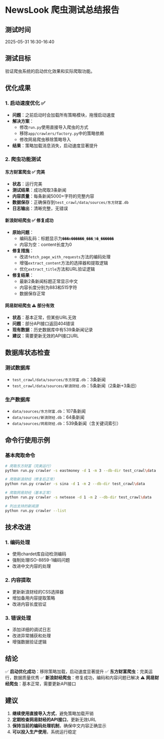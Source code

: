 # NewsLook 爬虫测试总结报告

## 测试时间
2025-05-31 16:30-16:40

## 测试目标
验证爬虫系统的启动优化效果和实际爬取功能。

## 优化成果

### 1. 启动速度优化 ✅
- **问题**：之前启动时会加载所有策略模块，拖慢启动速度
- **解决方案**：
  - 修改`run.py`使用直接导入爬虫的方式
  - 移除`app/crawlers/factory.py`中的策略依赖
  - 修改网易爬虫移除策略导入
- **结果**：策略加载消息消失，启动速度显著提升

### 2. 爬虫功能测试

#### 东方财富爬虫 ✅ 完美
- **状态**：运行完美
- **测试结果**：成功爬取3条新闻
- **内容质量**：每条新闻5000+字符的完整内容
- **数据保存**：正确保存到`test_crawl/data/sources/东方财富.db`
- **日志输出**：清晰完整，无错误

#### 新浪财经爬虫 ✅ 修复成功
- **原始问题**：
  - 编码乱码：标题显示为`���в������_���˲ƾ�_������`
  - 内容为空：content长度为0
- **修复措施**：
  - 改进`fetch_page_with_requests`方法的编码处理
  - 增强`extract_content`方法的选择器和提取逻辑
  - 优化`extract_title`方法和URL验证逻辑
- **修复结果**：
  - 最新2条新闻标题正常显示中文
  - 内容长度分别为883和515字符
  - 数据保存正常

#### 网易财经爬虫 ⚠️ 部分有效
- **状态**：基本正常，但某些URL无效
- **问题**：部分API接口返回404错误
- **现有数据**：历史数据库中有539条新闻记录
- **建议**：需要更新无效的API接口URL

## 数据库状态检查

### 测试数据库
- `test_crawl/data/sources/东方财富.db`：3条新闻
- `test_crawl/data/sources/新浪财经.db`：5条新闻（2条新+3条旧）

### 生产数据库
- `data/sources/东方财富.db`：107条新闻
- `data/sources/新浪财经.db`：64条新闻
- `data/sources/网易财经.db`：539条新闻（含关键词索引）

## 命令行使用示例

### 基本爬取命令
```bash
# 爬取东方财富（完美运行）
python run.py crawler -s eastmoney -d 1 -m 3 --db-dir test_crawl\data

# 爬取新浪财经（修复后正常）
python run.py crawler -s sina -d 1 -m 2 --db-dir test_crawl\data

# 爬取网易财经（基本正常）
python run.py crawler -s netease -d 1 -m 2 --db-dir test_crawl\data

# 列出支持的新闻源
python run.py crawler --list
```

## 技术改进

### 1. 编码处理
- 使用chardet库自动检测编码
- 强制处理ISO-8859-1编码问题
- 改进中文内容的处理

### 2. 内容提取
- 更新新浪财经的CSS选择器
- 增加备用内容提取策略
- 改进内容长度验证

### 3. 错误处理
- 添加详细的调试日志
- 改进异常捕获和处理
- 增强数据验证逻辑

## 结论

✅ **启动优化成功**：移除策略加载，启动速度显著提升
✅ **东方财富爬虫**：完美运行，数据质量优秀
✅ **新浪财经爬虫**：修复成功，编码和内容问题已解决
⚠️ **网易财经爬虫**：基本正常，需要更新API接口

## 建议

1. **继续使用直接导入方式**，避免策略加载开销
2. **定期检查网易财经的API接口**，更新无效URL
3. **保持当前的编码处理机制**，确保中文内容正确显示
4. **可以投入生产使用**，系统运行稳定 